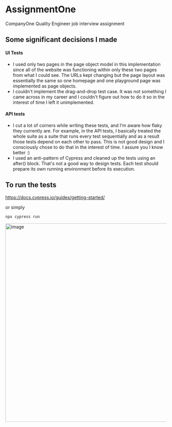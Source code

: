 # AssignmentOne
CompanyOne Quality Engineer job interview assignment

## Some significant decisions I made

#### UI Tests
- I used only two pages in the page object model in this implementation since all of the website was functioning within only these two pages from what I could see. The URLs kept changing but the page layout was essentially the same so one homepage and one playground page was implemented as page objects.
- I couldn't implement the drag-and-drop test case. It was not something I came across in my career and I couldn't figure out how to do it so in the interest of time I left it unimplemented.

#### API tests
- I cut a lot of corners while writing these tests, and I'm aware how flaky they currently are. For example, in the API tests, I basically treated the whole suite as a suite that runs every test sequentially and as a result those tests depend on each other to pass. This is not good design and I consciously chose to do that in the interest of time. I assure you I know better :)
- I used an anti-pattern of Cypress and cleaned up the tests using an after() block. That's not a good way to design tests. Each test should prepare its own running environment before its execution.


## To run the tests

https://docs.cypress.io/guides/getting-started/

or simply

`npx cypress run`

<img width="620" alt="image" src="https://user-images.githubusercontent.com/45148827/222186328-f9c47a7e-7a02-4c97-82af-2aca973fb308.png">

